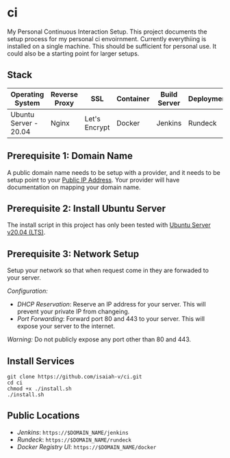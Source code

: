 # ci
My Personal Continuous Interaction Setup. This project documents the setup process for my personal ci envoirnment. Currently everythiing is installed on a single machine. This should be sufficient for personal use. It could also be a starting point for larger setups.

## Stack
| Operating System      | Reverse Proxy | SSL           | Container | Build Server | Deployment |
|-----------------------|---------------|---------------|-----------|--------------|------------|
| Ubuntu Server - 20.04 | Nginx         | Let's Encrypt | Docker    | Jenkins      | Rundeck    |

## Prerequisite 1: Domain Name
A public domain name needs to be setup with a provider, and it needs to be setup point to your [Public IP Address](https://www.whatismyip.com/what-is-my-public-ip-address/). Your provider will have documentation on mapping your domain name.

## Prerequisite 2: Install Ubuntu Server
The install script in this project has only been tested with [Ubuntu Server v20.04 (LTS)](https://ubuntu.com/server).

## Prerequisite 3: Network Setup
Setup your network so that when request come in they are forwaded to your server.

*Configuration:*
 * _DHCP Reservation_: Reserve an IP address for your server. This will prevent your private IP from changeing.
 * _Port Forwarding_: Forward port 80 and 443 to your server. This will expose your server to the internet.

_Warning:_ Do not publicly expose any port other than 80 and 443.

## Install Services

```
git clone https://github.com/isaiah-v/ci.git
cd ci
chmod +x ./install.sh
./install.sh
```

## Public Locations

 * _Jenkins_: `https://$DOMAIN_NAME/jenkins`
 * _Rundeck_: `https://$DOMAIN_NAME/rundeck`
 * _Docker Registry UI_: `https://$DOMAIN_NAME/docker`
